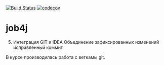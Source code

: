 [![Build Status](https://travis-ci.org/djmoff74/job4j.svg?branch=master)](https://travis-ci.org/djmoff74/job4j)
[![codecov](https://codecov.io/gh/djmoff74/job4j/branch/master/graph/badge.svg)](https://codecov.io/gh/djmoff74/job4j)
# job4j 
5. Интеграция GIT и IDEA
Объединение зафиксированных изменений
исправленный коммит

В курсе производилась работа с веткамы git.